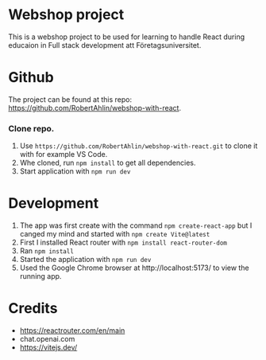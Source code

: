 # Webshop project
This is a webshop project to be used for learning to handle React during educaion in Full stack development att Företagsuniversitet.

# Github
The project can be found at this repo: https://github.com/RobertAhlin/webshop-with-react.

### Clone repo.
1. Use ```https://github.com/RobertAhlin/webshop-with-react.git``` to clone it with for example VS Code.
2. Whe cloned, run ```npm install``` to get all dependencies.
3. Start application with ```npm run dev```

# Development
1. The app was first create with the command ```npm create-react-app``` but I canged my mind and started with ```npm create Vite@latest```
2. First I installed React router with ```npm install react-router-dom```
3. Ran ```npm install```
4. Started the application with ```npm run dev```
5. Used the Google Chrome browser at http://localhost:5173/ to view the running app.

# Credits
- https://reactrouter.com/en/main
- chat.openai.com
- https://vitejs.dev/